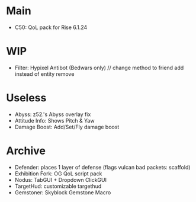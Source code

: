 # Main
 - C50: QoL pack for Rise 6.1.24
# WIP
 - Filter: Hypixel Antibot (Bedwars only) // change method to friend add instead of entity remove
# Useless
 - Abyss: z52.'s Abyss overlay fix
 - Attitude Info: Shows Pitch & Yaw
 - Damage Boost: Add/Set/Fly damage boost
# Archive
 - Defender: places 1 layer of defense (flags vulcan bad packets: scaffold)
 - Exhibition Fork: OG QoL script pack
 - Nodus: TabGUI + Dropdown ClickGUI
 - TargetHud: customizable targethud
 - Gemstoner: Skyblock Gemstone Macro
